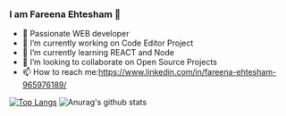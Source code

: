### I am Fareena Ehtesham 👋

- 🌱 Passionate WEB developer
- 🔭 I’m currently working on Code Editor Project
- 🌱 I’m currently learning REACT and Node
- 👯 I’m looking to collaborate on Open Source Projects
- 📫 How to reach me:https://www.linkedin.com/in/fareena-ehtesham-965976189/

[![Top Langs](https://github-readme-stats.vercel.app/api/top-langs/?username=FareenaEhtesham&layout=compact&theme=radical)](https://github.com/FareenaEhtesham/github-readme-stats)
![Anurag's github stats](https://github-readme-stats.vercel.app/api?username=FareenaEhtesham&show_icons=true&theme=radical)
